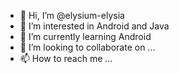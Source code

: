 - 👋 Hi, I’m @elysium-elysia
- 👀 I’m interested in Android and Java
- 🌱 I’m currently learning Android
- 💞️ I’m looking to collaborate on ...
- 📫 How to reach me ...

<!---
elysium-elysia/elysium-elysia is a ✨ special ✨ repository because its `README.md` (this file) appears on your GitHub profile.
You can click the Preview link to take a look at your changes.
--->
